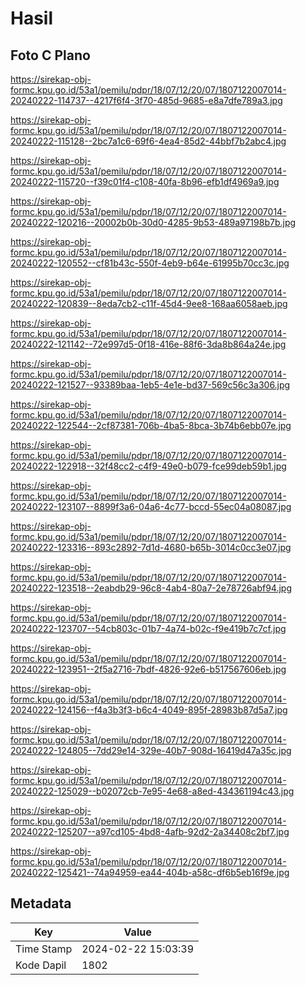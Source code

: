 # Hasil

## Foto C Plano

https://sirekap-obj-formc.kpu.go.id/53a1/pemilu/pdpr/18/07/12/20/07/1807122007014-20240222-114737--4217f6f4-3f70-485d-9685-e8a7dfe789a3.jpg

https://sirekap-obj-formc.kpu.go.id/53a1/pemilu/pdpr/18/07/12/20/07/1807122007014-20240222-115128--2bc7a1c6-69f6-4ea4-85d2-44bbf7b2abc4.jpg

https://sirekap-obj-formc.kpu.go.id/53a1/pemilu/pdpr/18/07/12/20/07/1807122007014-20240222-115720--f39c01f4-c108-40fa-8b96-efb1df4969a9.jpg

https://sirekap-obj-formc.kpu.go.id/53a1/pemilu/pdpr/18/07/12/20/07/1807122007014-20240222-120216--20002b0b-30d0-4285-9b53-489a97198b7b.jpg

https://sirekap-obj-formc.kpu.go.id/53a1/pemilu/pdpr/18/07/12/20/07/1807122007014-20240222-120552--cf81b43c-550f-4eb9-b64e-61995b70cc3c.jpg

https://sirekap-obj-formc.kpu.go.id/53a1/pemilu/pdpr/18/07/12/20/07/1807122007014-20240222-120839--8eda7cb2-c11f-45d4-9ee8-168aa6058aeb.jpg

https://sirekap-obj-formc.kpu.go.id/53a1/pemilu/pdpr/18/07/12/20/07/1807122007014-20240222-121142--72e997d5-0f18-416e-88f6-3da8b864a24e.jpg

https://sirekap-obj-formc.kpu.go.id/53a1/pemilu/pdpr/18/07/12/20/07/1807122007014-20240222-121527--93389baa-1eb5-4e1e-bd37-569c56c3a306.jpg

https://sirekap-obj-formc.kpu.go.id/53a1/pemilu/pdpr/18/07/12/20/07/1807122007014-20240222-122544--2cf87381-706b-4ba5-8bca-3b74b6ebb07e.jpg

https://sirekap-obj-formc.kpu.go.id/53a1/pemilu/pdpr/18/07/12/20/07/1807122007014-20240222-122918--32f48cc2-c4f9-49e0-b079-fce99deb59b1.jpg

https://sirekap-obj-formc.kpu.go.id/53a1/pemilu/pdpr/18/07/12/20/07/1807122007014-20240222-123107--8899f3a6-04a6-4c77-bccd-55ec04a08087.jpg

https://sirekap-obj-formc.kpu.go.id/53a1/pemilu/pdpr/18/07/12/20/07/1807122007014-20240222-123316--893c2892-7d1d-4680-b65b-3014c0cc3e07.jpg

https://sirekap-obj-formc.kpu.go.id/53a1/pemilu/pdpr/18/07/12/20/07/1807122007014-20240222-123518--2eabdb29-96c8-4ab4-80a7-2e78726abf94.jpg

https://sirekap-obj-formc.kpu.go.id/53a1/pemilu/pdpr/18/07/12/20/07/1807122007014-20240222-123707--54cb803c-01b7-4a74-b02c-f9e419b7c7cf.jpg

https://sirekap-obj-formc.kpu.go.id/53a1/pemilu/pdpr/18/07/12/20/07/1807122007014-20240222-123951--2f5a2716-7bdf-4826-92e6-b517567606eb.jpg

https://sirekap-obj-formc.kpu.go.id/53a1/pemilu/pdpr/18/07/12/20/07/1807122007014-20240222-124156--f4a3b3f3-b6c4-4049-895f-28983b87d5a7.jpg

https://sirekap-obj-formc.kpu.go.id/53a1/pemilu/pdpr/18/07/12/20/07/1807122007014-20240222-124805--7dd29e14-329e-40b7-908d-16419d47a35c.jpg

https://sirekap-obj-formc.kpu.go.id/53a1/pemilu/pdpr/18/07/12/20/07/1807122007014-20240222-125029--b02072cb-7e95-4e68-a8ed-434361194c43.jpg

https://sirekap-obj-formc.kpu.go.id/53a1/pemilu/pdpr/18/07/12/20/07/1807122007014-20240222-125207--a97cd105-4bd8-4afb-92d2-2a34408c2bf7.jpg

https://sirekap-obj-formc.kpu.go.id/53a1/pemilu/pdpr/18/07/12/20/07/1807122007014-20240222-125421--74a94959-ea44-404b-a58c-df6b5eb16f9e.jpg


## Metadata

| Key        | Value               |
| ---------- | ------------------- |
| Time Stamp | 2024-02-22 15:03:39 |
| Kode Dapil | 1802                |



